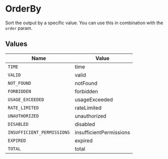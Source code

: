 # OrderBy

Sort the output by a specific value. You can use this in combination with the `order` param.


## Values

| Name                       | Value                      |
| -------------------------- | -------------------------- |
| `TIME`                     | time                       |
| `VALID`                    | valid                      |
| `NOT_FOUND`                | notFound                   |
| `FORBIDDEN`                | forbidden                  |
| `USAGE_EXCEEDED`           | usageExceeded              |
| `RATE_LIMITED`             | rateLimited                |
| `UNAUTHORIZED`             | unauthorized               |
| `DISABLED`                 | disabled                   |
| `INSUFFICIENT_PERMISSIONS` | insufficientPermissions    |
| `EXPIRED`                  | expired                    |
| `TOTAL`                    | total                      |